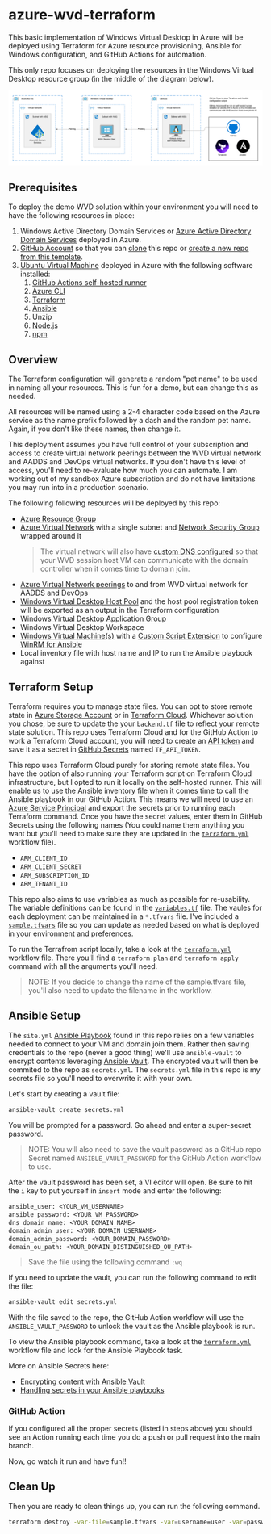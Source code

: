 # azure-wvd-terraform

This basic implementation of Windows Virtual Desktop in Azure will be deployed using Terraform for Azure resource provisioning, Ansible for Windows configuration, and GitHub Actions for automation.

This only repo focuses on deploying the resources in the Windows Virtual Desktop resource group (in the middle of the diagram below).

![Architecture](images/architecture.png)

## Prerequisites

To deploy the demo WVD solution within your environment you will need to have the following resources in place:

1. Windows Active Directory Domain Services or [Azure Active Directory Domain Services](https://azure.microsoft.com/en-us/services/active-directory-ds/) deployed in Azure.
1. [GitHub Account](https://github.com/join) so that you can [clone](https://docs.github.com/en/github/creating-cloning-and-archiving-repositories/cloning-a-repository-from-github/cloning-a-repository) this repo or [create a new repo from this template](https://docs.github.com/en/github/creating-cloning-and-archiving-repositories/creating-a-repository-on-github/creating-a-repository-from-a-template).
1. [Ubuntu Virtual Machine](https://docs.microsoft.com/en-us/azure/virtual-machines/linux/quick-create-portal) deployed in Azure with the following software installed:
    1. [GitHub Actions self-hosted runner](https://docs.github.com/en/actions/hosting-your-own-runners/about-self-hosted-runners)
    1. [Azure CLI](https://docs.microsoft.com/en-us/cli/azure/install-azure-cli-linux?pivots=apt)
    1. [Terraform](https://www.terraform.io/docs/cli/install/apt.html)
    1. [Ansible](https://docs.ansible.com/ansible/latest/installation_guide/intro_installation.html#installing-and-upgrading-ansible-with-pip)
    1. Unzip 
    1. [Node.js](https://nodejs.org/en/download/package-manager/#debian-and-ubuntu-based-linux-distributions)
    1. [npm](https://docs.npmjs.com/downloading-and-installing-node-js-and-npm)

## Overview

The Terraform configuration will generate a random "pet name" to be used in naming all your resources. This is fun for a demo, but can change this as needed.

All resources will be named using a 2-4 character code based on the Azure service as the name prefix followed by a dash and the random pet name. Again, if you don't like these names, then change it.

This deployment assumes you have full control of your subscription and access to create virtual network peerings between the WVD virtual network and AADDS and DevOps virtual networks. If you don't have this level of access, you'll need to re-evaluate how much you can automate. I am working out of my sandbox Azure subscription and do not have limitations you may run into in a production scenario.

The following following resources will be deployed by this repo:

- [Azure Resource Group](https://docs.microsoft.com/en-us/azure/azure-resource-manager/management/manage-resource-groups-portal)
- [Azure Virtual Network](https://docs.microsoft.com/en-us/azure/virtual-network/virtual-networks-overview) with a single subnet and [Network Security Group](https://docs.microsoft.com/en-us/azure/virtual-network/network-security-groups-overview) wrapped around it
    > The virtual network will also have [custom DNS configured](https://docs.microsoft.com/en-us/azure/virtual-network/virtual-networks-name-resolution-for-vms-and-role-instances) so that your WVD session host VM can communicate with the domain controller when it comes time to domain join.
- [Azure Virtual Network peerings](https://docs.microsoft.com/en-us/azure/virtual-network/virtual-network-manage-peering) to and from WVD virtual network for AADDS and DevOps
- [Windows Virtual Desktop Host Pool](https://docs.microsoft.com/en-us/azure/virtual-desktop/create-host-pools-azure-marketplace) and the host pool registration token will be exported as an output in the Terraform configuration
- [Windows Virtual Desktop Application Group](https://docs.microsoft.com/en-us/azure/virtual-desktop/manage-app-groups)
- Windows Virtual Desktop Workspace
- [Windows Virtual Machine(s)](https://docs.microsoft.com/en-us/azure/virtual-machines/windows/quick-create-portal) with a [Custom Script Extension](https://docs.microsoft.com/en-us/azure/virtual-machines/extensions/custom-script-windows) to configure [WinRM for Ansible](https://docs.ansible.com/ansible/latest/user_guide/windows_winrm.html)
- Local inventory file with host name and IP to run the Ansible playbook against

## Terraform Setup

Terraform requires you to manage state files. You can opt to store remote state in [Azure Storage Account](https://docs.microsoft.com/en-us/azure/developer/terraform/store-state-in-azure-storage) or in [Terraform Cloud](https://www.terraform.io/cloud). Whichever solution you chose, be sure to update the your [`backend.tf`](backend.tf) file to reflect your remote state solution. This repo uses Terraform Cloud and for the GitHub Action to work a Terraform Cloud account, you will need to create an [API token](https://www.terraform.io/docs/cloud/users-teams-organizations/users.html#api-tokens) and save it as a secret in [GitHub Secrets](https://docs.github.com/en/actions/reference/encrypted-secrets#creating-encrypted-secrets-for-a-repository) named `TF_API_TOKEN`.

This repo uses Terraform Cloud purely for storing remote state files. You have the option of also running your Terraform script on Terraform Cloud infrastructure, but I opted to run it locally on the self-hosted runner. This will enable us to use the Ansible inventory file when it comes time to call the Ansible playbook in our GitHub Action. This means we will need to use an [Azure Service Principal](https://registry.terraform.io/providers/hashicorp/azurerm/latest/docs/guides/service_principal_client_secret) and export the secrets prior to running each Terraform command. Once you have the secret values, enter them in GitHub Secrets using the following names (You could name them anything you want but you'll need to make sure they are updated in the [`terraform.yml`](./github/workflows/terraform.yml) workflow file).

- `ARM_CLIENT_ID`
- `ARM_CLIENT_SECRET`
- `ARM_SUBSCRIPTION_ID`
- `ARM_TENANT_ID`

This repo also aims to use variables as much as possible for re-usability. The variable definitions can be found in the [`variables.tf`](variables.tf) file. The vaules for each deployment can be maintained in a `*.tfvars` file. I've included a [`sample.tfvars`](sample.tfvars) file so you can update as needed based on what is deployed in your environment and preferences.

To run the Terrafrom script locally, take a look at the [`terraform.yml`](./github/workflows/terraform.yml) workflow file. There you'll find a `terraform plan` and `terraform apply` command with all the arguments you'll need.

> NOTE: If you decide to change the name of the sample.tfvars file, you'll also need to update the filename in the workflow.

## Ansible Setup

The `site.yml` [Ansible Playbook](https://docs.ansible.com/ansible/latest/user_guide/playbooks.html) found in this repo relies on a few variables needed to connect to your VM and domain join them. Rather then saving credentials to the repo (never a good thing) we'll use `ansible-vault` to encrypt contents leveraging [Ansible Vault](https://docs.ansible.com/ansible/latest/user_guide/vault.html). The encrypted vault will then be commited to the repo as `secrets.yml`. The `secrets.yml` file in this repo is my secrets file so you'll need to overwrite it with your own.

Let's start by creating a vault file:

```sh
ansible-vault create secrets.yml
```

You will be prompted for a password. Go ahead and enter a super-secret password.

> NOTE: You will also need to save the vault password as a GitHub repo Secret named `ANSIBLE_VAULT_PASSWORD` for the GitHub Action workflow to use.

After the vault password has been set, a VI editor will open. Be sure to hit the `i` key to put yourself in `insert` mode and enter the following:

```text
ansible_user: <YOUR_VM_USERNAME>
ansible_password: <YOUR_VM_PASSWORD>
dns_domain_name: <YOUR_DOMAIN_NAME>
domain_admin_user: <YOUR_DOMAIN_USERNAME>
domain_admin_password: <YOUR_DOMAIN_PASSWORD>
domain_ou_path: <YOUR_DOMAIN_DISTINGUISHED_OU_PATH>
```

> Save the file using the following command `:wq`

If you need to update the vault, you can run the following command to edit the file:

```sh
ansible-vault edit secrets.yml
```

With the file saved to the repo, the GitHub Action workflow will use the `ANSIBLE_VAULT_PASSWORD` to unlock the vault as the Ansible playbook is run.

To view the Ansible playbook command, take a look at the [`terraform.yml`](./github/workflows/terraform.yml) workflow file and look for the Ansible Playbook task.

More on Ansible Secrets here:

- [Encrypting content with Ansible Vault](https://docs.ansible.com/ansible/latest/user_guide/vault.html)
- [Handling secrets in your Ansible playbooks](https://www.redhat.com/sysadmin/ansible-playbooks-secrets)

### GitHub Action

If you configured all the proper secrets (listed in steps above) you should see an Action running each time you do a push or pull request into the main branch.

Now, go watch it run and have fun!!

## Clean Up

Then you are ready to clean things up, you can run the following command.

```sh
terraform destroy -var-file=sample.tfvars -var=username=user -var=password=pass
```
